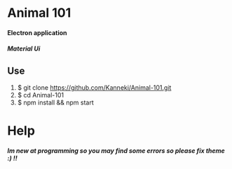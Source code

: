 Animal 101
==========
#### Electron application
##### Material Ui

Use
--------
1. $ git clone https://github.com/Kanneki/Animal-101.git
2. $ cd Animal-101
3. $ npm install && npm start

Help 
=========
##### Im new at programming so you may find some errors so please fix theme :) !!
